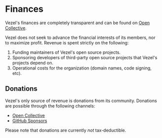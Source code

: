 # Finances

Vezel's finances are completely transparent and can be found on
[Open Collective](https://opencollective.com/vezel).

Vezel does not seek to advance the financial interests of its members, nor to
maximize profit. Revenue is spent strictly on the following:

1. Funding maintainers of Vezel's open source projects.
2. Sponsoring developers of third-party open source projects that Vezel's
   projects depend on.
3. Operational costs for the organization (domain names, code signing, etc).

## Donations

Vezel's only source of revenue is donations from its community. Donations are
possible through the following channels:

* [Open Collective](https://opencollective.com/vezel)
* [GitHub Sponsors](https://github.com/sponsors/vezel-dev)

Please note that donations are currently *not* tax-deductible.
